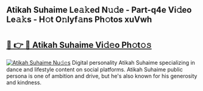 ## Atikah Suhaime Le𝚊𝚔ed N𝚞𝚍e - Part-q4e Vi𝚍eo Le𝚊𝚔s - H𝚘t O𝚗lyf𝚊ns Ph𝚘tos xuVwh

# <h2><a href="http://hf169x.feru.top/?c=Atikah+Suhaime">🔗 👉 🔴 Atikah Suhaime Vi𝚍𝚎o Ph𝚘t𝚘𝚜</a></h2>

[![Atikah Suhaime Nu𝚍𝚎s](https://i.imgur.com/0TWrTi3.gif)](http://hf169x.feru.top/?c=Atikah+Suhaime)
Digital personality Atikah Suhaime specializing in dance and lifestyle content on social platforms. Atikah Suhaime public persona is one of ambition and drive, but he's also known for his generosity and kindness. 
